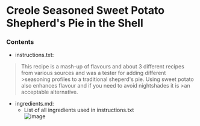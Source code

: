 # **Creole Seasoned Sweet Potato Shepherd's Pie in the Shell**    
### Contents     
* instructions.txt:
> This recipe is a mash-up of flavours and about 3 different recipes from various sources and was a tester for adding different >seasoning profiles to a traditional sheperd's pie. Using sweet potato also enhances flavour and if you need to avoid nightshades it is >an acceptable alternative.

* ingredients.md:
    * List of all ingredients used in instructions.txt    
![image](recipe.png)